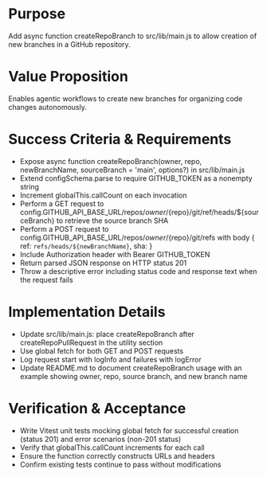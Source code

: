 # Purpose
Add async function createRepoBranch to src/lib/main.js to allow creation of new branches in a GitHub repository.

# Value Proposition
Enables agentic workflows to create new branches for organizing code changes autonomously.

# Success Criteria & Requirements

* Expose async function createRepoBranch(owner, repo, newBranchName, sourceBranch = 'main', options?) in src/lib/main.js
* Extend configSchema.parse to require GITHUB_TOKEN as a nonempty string
* Increment globalThis.callCount on each invocation
* Perform a GET request to config.GITHUB_API_BASE_URL/repos/${owner}/${repo}/git/ref/heads/${sourceBranch} to retrieve the source branch SHA
* Perform a POST request to config.GITHUB_API_BASE_URL/repos/${owner}/${repo}/git/refs with body { ref: `refs/heads/${newBranchName}`, sha: <source SHA> }
* Include Authorization header with Bearer GITHUB_TOKEN
* Return parsed JSON response on HTTP status 201
* Throw a descriptive error including status code and response text when the request fails

# Implementation Details

* Update src/lib/main.js: place createRepoBranch after createRepoPullRequest in the utility section
* Use global fetch for both GET and POST requests
* Log request start with logInfo and failures with logError
* Update README.md to document createRepoBranch usage with an example showing owner, repo, source branch, and new branch name

# Verification & Acceptance

* Write Vitest unit tests mocking global fetch for successful creation (status 201) and error scenarios (non-201 status)
* Verify that globalThis.callCount increments for each call
* Ensure the function correctly constructs URLs and headers
* Confirm existing tests continue to pass without modifications